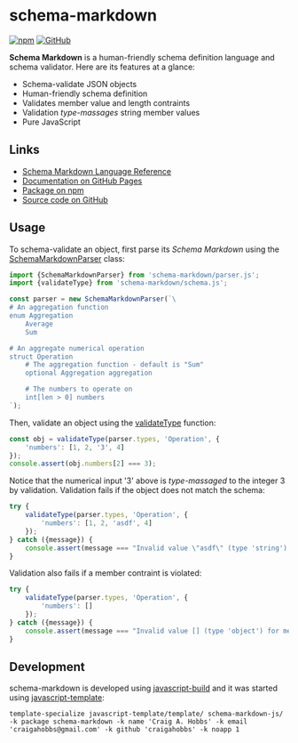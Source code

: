 # schema-markdown

[![npm](https://img.shields.io/npm/v/schema-markdown)](https://www.npmjs.com/package/schema-markdown)
[![GitHub](https://img.shields.io/github/license/craigahobbs/schema-markdown-js)](https://github.com/craigahobbs/schema-markdown-js/blob/main/LICENSE)

**Schema Markdown** is a human-friendly schema definition language and schema validator. Here are
its features at a glance:

- Schema-validate JSON objects
- Human-friendly schema definition
- Validates member value and length contraints
- Validation *type-massages* string member values
- Pure JavaScript


## Links

- [Schema Markdown Language Reference](https://craigahobbs.github.io/schema-markdown/schema-markdown.html)
- [Documentation on GitHub Pages](https://craigahobbs.github.io/schema-markdown-js/)
- [Package on npm](https://www.npmjs.com/package/schema-markdown)
- [Source code on GitHub](https://github.com/craigahobbs/schema-markdown-js)


## Usage

To schema-validate an object, first parse its *Schema Markdown* using the
[SchemaMarkdownParser](https://craigahobbs.github.io/schema-markdown-js/module-lib_parser.SchemaMarkdownParser.html)
class:

``` javascript
import {SchemaMarkdownParser} from 'schema-markdown/parser.js';
import {validateType} from 'schema-markdown/schema.js';

const parser = new SchemaMarkdownParser(`\
# An aggregation function
enum Aggregation
    Average
    Sum

# An aggregate numerical operation
struct Operation
    # The aggregation function - default is "Sum"
    optional Aggregation aggregation

    # The numbers to operate on
    int[len > 0] numbers
`);
```

Then, validate an object using the
[validateType](https://craigahobbs.github.io/schema-markdown-js/module-lib_schema.html#.validateType)
function:

``` javascript
const obj = validateType(parser.types, 'Operation', {
    'numbers': [1, 2, '3', 4]
});
console.assert(obj.numbers[2] === 3);
```

Notice that the numerical input '3' above is *type-massaged* to the integer 3 by validation.
Validation fails if the object does not match the schema:

``` javascript
try {
    validateType(parser.types, 'Operation', {
        'numbers': [1, 2, 'asdf', 4]
    });
} catch ({message}) {
    console.assert(message === "Invalid value \"asdf\" (type 'string') for member 'numbers.2', expected type 'int'", message);
}
```

Validation also fails if a member contraint is violated:

``` javascript
try {
    validateType(parser.types, 'Operation', {
        'numbers': []
    });
} catch ({message}) {
    console.assert(message === "Invalid value [] (type 'object') for member 'numbers', expected type 'array' [len > 0]", message);
}
```


## Development

schema-markdown is developed using [javascript-build](https://github.com/craigahobbs/javascript-build#readme)
and it was started using [javascript-template](https://github.com/craigahobbs/javascript-template#readme):

```
template-specialize javascript-template/template/ schema-markdown-js/ -k package schema-markdown -k name 'Craig A. Hobbs' -k email 'craigahobbs@gmail.com' -k github 'craigahobbs' -k noapp 1
```
